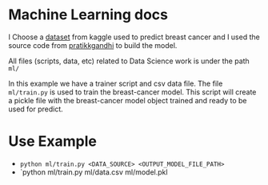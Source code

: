 # Machine Learning docs

I Choose a [dataset](https://www.kaggle.com/uciml/breast-cancer-wisconsin-data) from kaggle used to predict breast cancer and I used the source code from [pratikkgandhi](https://www.kaggle.com/pratikkgandhi/predicting-breast-cancer-with-random-forest-95/notebook) to build the model.

All files (scripts, data, etc) related to Data Science work is under the path `ml/`

In this example we have a trainer script and csv data file.
The file `ml/train.py` is used to train the breast-cancer model. This script will create a pickle file with the breast-cancer model object trained and ready to be used for predict.

# Use Example
- `python ml/train.py <DATA_SOURCE> <OUTPUT_MODEL_FILE_PATH>`
- `python ml/train.py ml/data.csv ml/model.pkl
